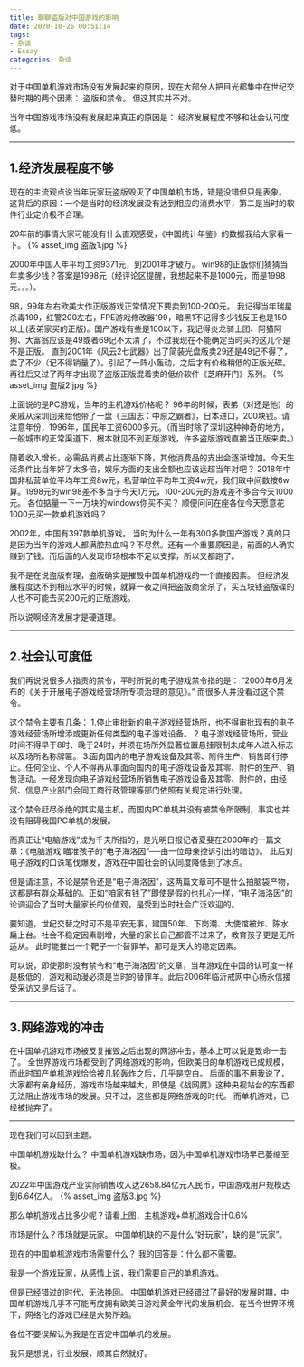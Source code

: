 ```yaml
---
title: 聊聊盗版对中国游戏的影响
date: 2020-10-26 00:51:14
tags: 
- 杂谈
- Essay
categories: 杂谈
---
```


对于中国单机游戏市场没有发展起来的原因，现在大部分人把目光都集中在世纪交替时期的两个因素：
盗版和禁令。
但这其实并不对。

当年中国游戏市场没有发展起来真正的原因是：
经济发展程度不够和社会认可度低。

--------



## 1.经济发展程度不够

现在的主流观点说当年玩家玩盗版毁灭了中国单机市场，错是没错但只是表象。
这背后的原因：一个是当时的经济发展没有达到相应的消费水平，第二是当时的软件行业定价极不合理。

20年前的事情大家可能没有什么直观感受，《中国统计年鉴》的数据我给大家看一下。
 {% asset_img 盗版1.jpg  %}

2000年中国人年平均工资9371元，到2001年才破万。
win98的正版你们猜猜当年卖多少钱？答案是1998元（经评论区提醒，我想起来不是1000元，而是1998元。。。）。


98，99年左右欧美大作正版游戏正常情况下要卖到100-200元。
我记得当年瑞星杀毒199，红警200左右，FPE游戏修改器199，暗黑1不记得多少钱反正也是150以上(表弟家买的正版)。国产游戏有些是100以下，我记得炎龙骑士团、阿猫阿狗、大富翁应该是49或者69记不太清了，不过我现在不能确定当时买的这几个是不是正版。
直到2001年《风云2七武器》出了简装光盘版卖29还是49记不得了，卖了不少（记不得销量了）。引起了一阵小轰动，之后才有价格稍低的正版光碟。再往后又过了两年才出现了盗版正版混着卖的低价软件《芝麻开门》系列。
 {% asset_img 盗版2.jpg  %}
 
上面说的是PC游戏，当年的主机游戏价格呢？
96年的时候，表弟（对还是他）的亲戚从深圳回来给他带了一盘《三国志：中原之霸者》，日本进口，200块钱。请注意年份，1996年，国民年工资6000多元。（而当时除了深圳这种神奇的地方，一般城市的正常渠道下，根本就见不到正版游戏，许多盗版游戏直接当正版来卖。）


随着收入增长，必需品消费占比逐渐下降，其他消费品的支出会逐渐增加。今天生活条件比当年好了太多倍，娱乐方面的支出金额也应该远超当年对吧？
2018年中国非私营单位平均年工资8w元，私营单位平均年工资4w元，我们取中间数按6w算。1998元的win98差不多当于今天1万元，100-200元的游戏差不多合今天1000元。
各位掂量一下一万块的windows你买不买？
顺便问问在座各位今天愿意花1000元买一款单机游戏吗？



2002年，中国有397款单机游戏。
当时为什么一年有300多款国产游戏？真的只是因为当年的游戏人都满腔热血吗？不尽然。还有一个重要原因是，前面的人确实赚到了钱。而后面的人发现市场根本不足以支撑，所以又都跑了。



我不是在说盗版有理，盗版确实是摧毁中国单机游戏的一个直接因素。
但经济发展程度达不到相应水平的时候，就算一夜之间把盗版商全杀了，买五块钱盗版碟的人也不可能去买200元的正版游戏。

所以说啊经济发展才是硬道理。
 



------


## 2.社会认可度低

我们再说说很多人指责的禁令，平时所说的电子游戏禁令指的是：
“2000年6月发布的《关于开展电子游戏经营场所专项治理的意见》。”
而很多人并没看过这个禁令。

这个禁令主要有几条：
1.停止审批新的电子游戏经营场所，也不得审批现有的电子游戏经营场所增添或更新任何类型的电子游戏设备。
2.电子游戏经营场所，营业时间不得早于8时、晚于24时，并须在场所外显著位置悬挂限制未成年人进入标志以及场所名称牌匾。
3.面向国内的电子游戏设备及其零、附件生产、销售即行停止。任何企业、个人不得再从事面向国内的电子游戏设备及其零、附件的生产、销售活动。一经发现向电子游戏经营场所销售电子游戏设备及其零、附件的，由经贸、信息产业部门会同工商行政管理等部门依照有关规定进行处理。

这个禁令赶尽杀绝的其实是主机，而国内PC单机并没有被禁令所限制，事实也并没有阻碍我国PC单机的发展。




而真正让“电脑游戏”成为千夫所指的，是光明日报记者夏斐在2000年的一篇文章：《电脑游戏 瞄准孩子的“电子海洛因”──由一位母亲控诉引出的暗访》。
此后对电子游戏的口诛笔伐爆发，游戏在中国社会的认同度降低到了冰点。

但是请注意，不论是禁令还是“电子海洛因”，这两篇文章可不是什么拍脑袋产物，这都是有群众基础的。正如“咱家有钱了”即使是假的也扎心一样，“电子海洛因”的论调迎合了当时大量家长的价值观，是受到当时社会广泛欢迎的。




要知道，世纪交替之时可不是平安无事，建国50年、下岗潮、大使馆被炸、陈水扁上台。社会不稳定因素剧增，大量的家长自己都管不过来了，教育孩子更是无所适从。
此时能推出一个靶子一个替罪羊，那可是天大的稳定因素。

可以说，即使那时没有禁令和“电子海洛因”的文章，当年游戏在中国的认可度一样是极低的，游戏和动漫必须是当时的替罪羊。此后2006年临沂戒网中心杨永信接受采访又是后话了。


----------



## 3.网络游戏的冲击

在中国单机游戏市场被反复摧毁之后出现的网游冲击，基本上可以说是致命一击了。
全世界游戏市场都受到了网络游戏的影响，但欧美日的单机游戏已成规模，而此时国产单机游戏恰恰被几轮轰炸之后，几乎是空白。
后面的事不用我说了，大家都有亲身经历，游戏市场越来越大，即使是《战网魔》这种央视站台的东西都无法阻止游戏市场的发展。只不过，这些都是网络游戏的时代。
而单机游戏，已经被抛弃了。


------------


现在我们可以回到主题。


中国单机游戏缺什么？
中国单机游戏缺市场，因为中国单机游戏市场早已萎缩至极。
 
2022年中国游戏产业实际销售收入达2658.84亿元人民币，中国游戏用户规模达到6.64亿人。
{% asset_img 盗版3.jpg  %}

那么单机游戏占比多少呢？请看上图，主机游戏+单机游戏合计0.6%


市场是什么？市场就是玩家。
中国单机缺的不是什么“好玩家”，缺的是“玩家”。

现在的中国单机游戏市场需要什么？
我的回答是：什么都不需要。



我是一个游戏玩家，从感情上说，我们需要自己的单机游戏。

但是已经错过的时代，无法挽回。
中国单机游戏已经错过了最好的发展时期，中国单机游戏几乎不可能再度拥有欧美日游戏黄金年代的发展机会。在当今世界环境下，网络化的游戏已经是大势所趋。

各位不要误解认为我是在否定中国单机的发展。

我只是想说，行业发展，顺其自然就好。



